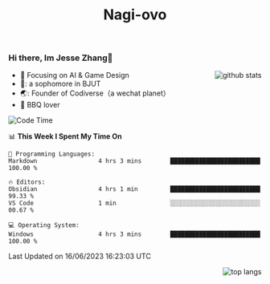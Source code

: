 

<!--
**Nagi-ovo/Nagi-ovo** is a ✨ _special_ ✨ repository because its `README.md` (this file) appears on your GitHub profile.

Here are some ideas to get you started:

- 🔭 I’m currently working on ...
- 🌱 I’m currently learning ...
- 👯 I’m looking to collaborate on ...
- 🤔 I’m looking for help with ...
- 💬 Ask me about ...
- 📫 How to reach me: ...
- 😄 Pronouns: ...
- ⚡ Fun fact: ...
-->
<h1 align="center">Nagi-ovo</h3>


<br />

 ### Hi there, Im Jesse Zhang👋

<img align='right' src="https://github-readme-stats-git-main-nagi-ovo.vercel.app/api?username=Nagi-ovo&count_private=true&show_icons=true&theme=dracula&hide_title=true" alt="github stats" />

- :orange_book: Focusing on AI & Game Design
- 🔬: a sophomore in BJUT
- 🌏: Founder of Codiverse（a wechat planet）
- :meat_on_bone: BBQ lover 


<!--START_SECTION:waka-->
![Code Time](http://img.shields.io/badge/Code%20Time-23%20hrs%2059%20mins-blue)

📊 **This Week I Spent My Time On** 

```text
💬 Programming Languages: 
Markdown                 4 hrs 3 mins        █████████████████████████   100.00 % 

🔥 Editors: 
Obsidian                 4 hrs 1 min         █████████████████████████   99.33 % 
VS Code                  1 min               ░░░░░░░░░░░░░░░░░░░░░░░░░   00.67 % 

💻 Operating System: 
Windows                  4 hrs 3 mins        █████████████████████████   100.00 % 
```


 Last Updated on 16/06/2023 16:23:03 UTC
<!--END_SECTION:waka-->


<img align='right' src='https://github-readme-stats-git-main-nagi-ovo.vercel.app/api/top-langs/?username=Nagi-ovo&layout=compact' alt='top langs' />
<br />



